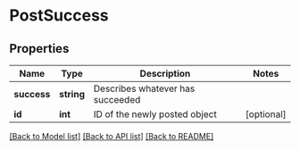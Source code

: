 # PostSuccess

## Properties
Name | Type | Description | Notes
------------ | ------------- | ------------- | -------------
**success** | **string** | Describes whatever has succeeded | 
**id** | **int** | ID of the newly posted object | [optional] 

[[Back to Model list]](../README.md#documentation-for-models) [[Back to API list]](../README.md#documentation-for-api-endpoints) [[Back to README]](../README.md)



